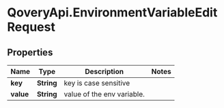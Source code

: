 # QoveryApi.EnvironmentVariableEditRequest

## Properties

Name | Type | Description | Notes
------------ | ------------- | ------------- | -------------
**key** | **String** | key is case sensitive | 
**value** | **String** | value of the env variable. | 


